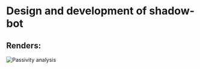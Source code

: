 # Design and development of shadow-bot

## Renders:
![Passivity analysis](https://github.com/spider-tronix/shadow-bot/blob/master/design/renders/shadowBot.jpg)

